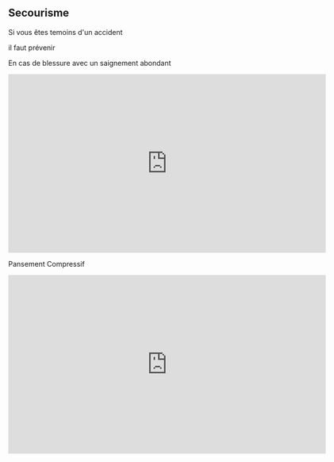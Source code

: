 

## Secourisme

Si vous êtes temoins d'un accident

il faut prévenir

En cas de blessure avec un saignement abondant 
<iframe src="https://imtcast.imt.fr/video/3910-saignement-abondant-avec-temoins/a4ec9086a3fa8dbcd7345c9366ed3b75c532868b4c10f692954825f3f76afa0a/?is_iframe=true" width="640" height="360" style="padding: 0; margin: 0; border:0" allowfullscreen ></iframe>


Pansement Compressif

<iframe src="https://imtcast.imt.fr/video/3911-pansement-compressif/53c7b90b8e097811c20682aab0a0312a170f9b3adf7a2be1bbe39e3632989c47/?is_iframe=true" width="640" height="360" style="padding: 0; margin: 0; border:0" allowfullscreen ></iframe>




